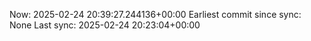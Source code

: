 Now: 2025-02-24 20:39:27.244136+00:00 Earliest commit since sync: None Last sync: 2025-02-24 20:23:04+00:00
